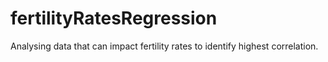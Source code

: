 # fertilityRatesRegression
Analysing data that can impact fertility rates to identify highest correlation.

